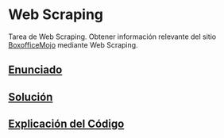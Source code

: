 # Web Scraping

Tarea de Web Scraping. Obtener información relevante del sitio [BoxofficeMojo](https://www.boxofficemojo.com/) mediante Web Scraping.

## [Enunciado](https://github.com/SergioLV/Web-Scraping/blob/master/Enunciado.pdf)
## [Solución](https://github.com/SergioLV/Web-Scraping/blob/master/Web_Scraping.py)
## [Explicación del Código](https://github.com/SergioLV/Web-Scraping/blob/master/Web%20Scraping%2010.46.03.pdf)

